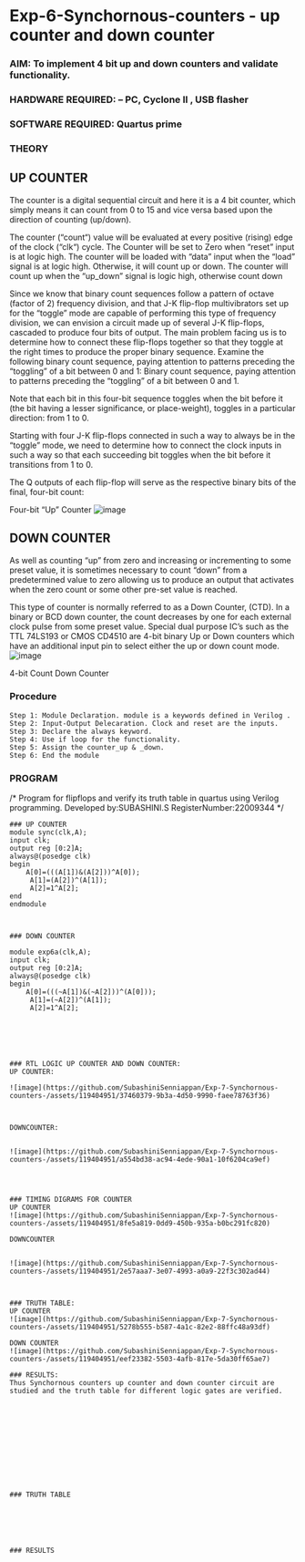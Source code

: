# Exp-6-Synchornous-counters - up counter and down counter 
### AIM: To implement 4 bit up and down counters and validate  functionality.
### HARDWARE REQUIRED:  – PC, Cyclone II , USB flasher
### SOFTWARE REQUIRED:   Quartus prime
### THEORY 

## UP COUNTER 
The counter is a digital sequential circuit and here it is a 4 bit counter, which simply means it can count from 0 to 15 and vice versa based upon the direction of counting (up/down). 

The counter (“count“) value will be evaluated at every positive (rising) edge of the clock (“clk“) cycle.
The Counter will be set to Zero when “reset” input is at logic high.
The counter will be loaded with “data” input when the “load” signal is at logic high. Otherwise, it will count up or down.
The counter will count up when the “up_down” signal is logic high, otherwise count down

Since we know that binary count sequences follow a pattern of octave (factor of 2) frequency division, and that J-K flip-flop multivibrators set up for the “toggle” mode are capable of performing this type of frequency division, we can envision a circuit made up of several J-K flip-flops, cascaded to produce four bits of output.
The main problem facing us is to determine how to connect these flip-flops together so that they toggle at the right times to produce the proper binary sequence.
Examine the following binary count sequence, paying attention to patterns preceding the “toggling” of a bit between 0 and 1:
Binary count sequence, paying attention to patterns preceding the “toggling” of a bit between 0 and 1.

Note that each bit in this four-bit sequence toggles when the bit before it (the bit having a lesser significance, or place-weight), toggles in a particular direction: from 1 to 0.



 
 

Starting with four J-K flip-flops connected in such a way to always be in the “toggle” mode, we need to determine how to connect the clock inputs in such a way so that each succeeding bit toggles when the bit before it transitions from 1 to 0.

The Q outputs of each flip-flop will serve as the respective binary bits of the final, four-bit count:

 
 

Four-bit “Up” Counter
![image](https://user-images.githubusercontent.com/36288975/169644758-b2f4339d-9532-40c5-af40-8f4f8c942e2c.png)



## DOWN COUNTER 

As well as counting “up” from zero and increasing or incrementing to some preset value, it is sometimes necessary to count “down” from a predetermined value to zero allowing us to produce an output that activates when the zero count or some other pre-set value is reached.

This type of counter is normally referred to as a Down Counter, (CTD). In a binary or BCD down counter, the count decreases by one for each external clock pulse from some preset value. Special dual purpose IC’s such as the TTL 74LS193 or CMOS CD4510 are 4-bit binary Up or Down counters which have an additional input pin to select either the up or down count mode.
![image](https://user-images.githubusercontent.com/36288975/169644844-1a14e123-7228-4ed8-81a9-eb937dff4ac8.png)


4-bit Count Down Counter
### Procedure
```
Step 1: Module Declaration. module is a keywords defined in Verilog . 
Step 2: Input-Output Delecaration. Clock and reset are the inputs. 
Step 3: Declare the always keyword. 
Step 4: Use if loop for the functionality.
Step 5: Assign the counter_up & _down.
Step 6: End the module
```




### PROGRAM 
/*
Program for flipflops  and verify its truth table in quartus using Verilog programming.
Developed by:SUBASHINI.S
RegisterNumber:22009344
*/
```
### UP COUNTER
module sync(clk,A);
input clk;
output reg [0:2]A;
always@(posedge clk)
begin
    A[0]=(((A[1])&(A[2]))^A[0]);
	 A[1]=(A[2])^(A[1]);
	 A[2]=1^A[2];
end 
endmodule



### DOWN COUNTER

module exp6a(clk,A);
input clk;
output reg [0:2]A;
always@(posedge clk)
begin
    A[0]=(((~A[1])&(~A[2]))^(A[0]));
	 A[1]=(~A[2])^(A[1]);
	 A[2]=1^A[2];






### RTL LOGIC UP COUNTER AND DOWN COUNTER:
UP COUNTER:

![image](https://github.com/SubashiniSenniappan/Exp-7-Synchornous-counters-/assets/119404951/37460379-9b3a-4d50-9990-faee78763f36)



DOWNCOUNTER:


![image](https://github.com/SubashiniSenniappan/Exp-7-Synchornous-counters-/assets/119404951/a554bd38-ac94-4ede-90a1-10f6204ca9ef)




### TIMING DIGRAMS FOR COUNTER  
UP COUNTER
![image](https://github.com/SubashiniSenniappan/Exp-7-Synchornous-counters-/assets/119404951/8fe5a819-0dd9-450b-935a-b0bc291fc820)

DOWNCOUNTER


![image](https://github.com/SubashiniSenniappan/Exp-7-Synchornous-counters-/assets/119404951/2e57aaa7-3e07-4993-a0a9-22f3c302ad44)



### TRUTH TABLE:
UP COUNTER
![image](https://github.com/SubashiniSenniappan/Exp-7-Synchornous-counters-/assets/119404951/5278b555-b587-4a1c-82e2-88ffc48a93df)

DOWN COUNTER
![image](https://github.com/SubashiniSenniappan/Exp-7-Synchornous-counters-/assets/119404951/eef23382-5503-4afb-817e-5da30ff65ae7)

### RESULTS:
Thus Synchornous counters up counter and down counter circuit are studied and the truth table for different logic gates are verified.












### TRUTH TABLE 






### RESULTS 

